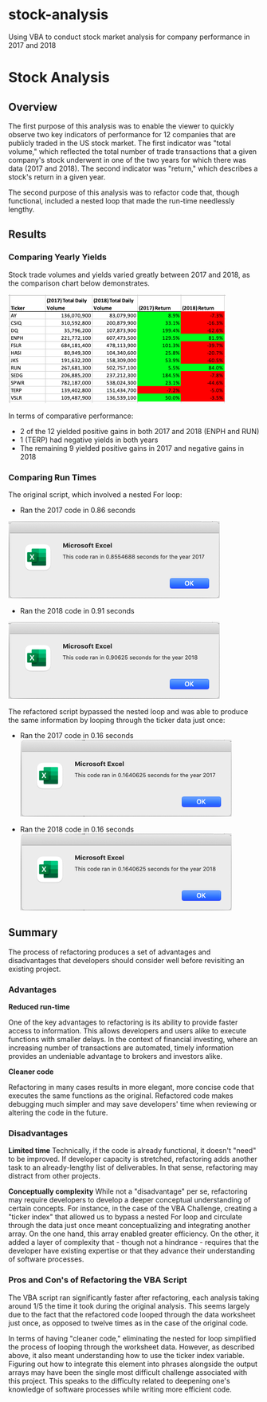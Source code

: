 # stock-analysis
Using VBA to conduct stock market analysis for company performance in 2017 and 2018
# Stock Analysis

## Overview
The first purpose of this analysis was to enable the viewer to quickly observe two key indicators  of performance for 12 companies that are publicly traded in the US stock market. The first indicator was "total volume," which reflected the total number of trade transactions that a given company's stock underwent in one of the two years for which there was data (2017 and 2018). The second indicator was "return," which describes a stock's return in a given year.

The second purpose of this analysis was to refactor code that, though functional, included a nested loop that made the run-time needlessly lengthy.

## Results

### Comparing Yearly Yields
Stock trade volumes and yields varied greatly between 2017 and 2018, as the comparison chart below demonstrates.

![Volume and Return Comparison](https://github.com/temersonzetina/stock-analysis/blob/main/Yearly_Volume_Return_Comparison.png)

In terms of comparative performance:

* 2 of the 12 yielded positive gains in both 2017 and 2018 (ENPH and RUN)
* 1 (TERP) had negative yields in both years
* The remaining 9 yielded positive gains in 2017 and negative gains in 2018

### Comparing Run Times
The original script, which involved a nested For loop:

* Ran the 2017 code in 0.86 seconds

![2017 Run-time (Original code)](https://github.com/temersonzetina/stock-analysis/blob/main/VBA_Challenge_2017_Original.png)

* Ran the 2018 code in 0.91 seconds

![2018 Run-time (Original code)](https://github.com/temersonzetina/stock-analysis/blob/main/VBA_Challenge_2018_Original.png)

The refactored script bypassed the nested loop and was able to produce the same information by looping through the ticker data just once:

* Ran the 2017 code in 0.16 seconds
![2017 Run-time (Refactored)](https://github.com/temersonzetina/stock-analysis/blob/main/VBA_Challenge_2017_Refactored.png)

* Ran the 2018 code in 0.16 seconds
![2018 Run-time (Refactored)](https://github.com/temersonzetina/stock-analysis/blob/main/VBA_Challenge_2018_Refactored.png)

## Summary
The process of refactoring produces a set of advantages and disadvantages that developers should consider well before revisiting an existing project.

### Advantages
**Reduced run-time**

One of the key advantages to refactoring is its ability to provide faster access to information. This allows developers and users alike to execute functions with smaller delays. In the context of financial investing, where an increasing number of transactions are automated, timely information provides an undeniable advantage to brokers and investors alike.

**Cleaner code**

Refactoring in many cases results in more elegant, more concise code that executes the same functions as the original. Refactored code makes debugging much simpler and may save developers' time when reviewing or altering the code in the future.

### Disadvantages

**Limited time**
Technically, if the code is already functional, it doesn't "need" to be improved. If developer capacity is stretched, refactoring adds another task to an already-lengthy list of deliverables. In that sense, refactoring may distract from other projects.

**Conceptually complexity**
While not a "disadvantage" per se, refactoring may require developers to develop a deeper conceptual understanding of certain concepts. For instance, in the case of the VBA Challenge, creating a "ticker index" that allowed us to bypass a nested For loop and circulate through the data just once meant conceptualizing and integrating another array. On the one hand, this array enabled greater efficiency. On the other, it added a layer of complexity that - though not a hindrance - requires that the developer have existing expertise or that they advance their understanding of software processes.

### Pros and Con's of Refactoring the VBA Script
The VBA script ran significantly faster after refactoring, each analysis taking around 1/5 the time it took during the original analysis. This seems largely due to the fact that the refactored code looped through the data worksheet just once, as opposed to twelve times as in the case of the original code.

In terms of having "cleaner code," eliminating the nested for loop simplified the process of looping through the worksheet data. However, as described above, it also meant understanding how to use the ticker index variable. Figuring out how to integrate this element into phrases alongside the output arrays may have been the single most difficult challenge associated with this project. This speaks to the difficulty related to deepening one's knowledge of software processes while writing more efficient code.


